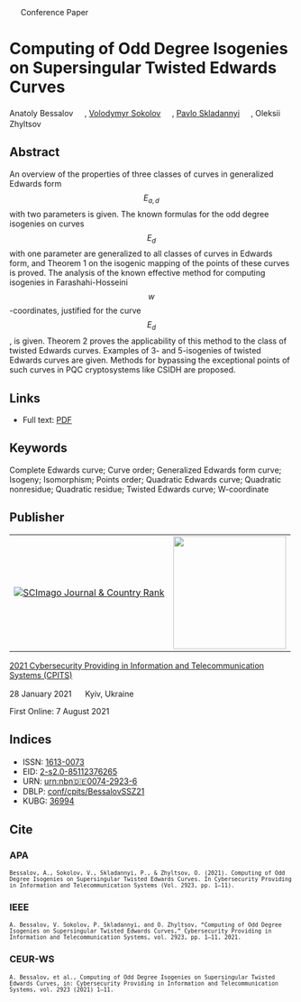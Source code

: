 <script src="https://polyfill.io/v3/polyfill.min.js?features=es6"></script>
<script id="MathJax-script" async
  src="https://cdn.jsdelivr.net/npm/mathjax@3/es5/tex-mml-chtml.js">
</script>

<img src="/icons/unlock.svg" width="16" height="16"> Conference Paper

# Computing of Odd Degree Isogenies on Supersingular Twisted Edwards Curves

Anatoly Bessalov <a href="https://orcid.org/0000-0002-6967-5001" target="_blank"><img src="/icons/orcid.svg" width="16" height="16"></a>,
<a href="https://volodymyr-sokolov.github.io/">Volodymyr Sokolov</a> <a href="https://orcid.org/0000-0002-9349-7946" target="_blank"><img src="/icons/orcid.svg" width="16" height="16"></a>,
<a href="/">Pavlo Skladannyi</a> <a href="https://orcid.org/0000-0002-7775-6039" target="_blank"><img src="/icons/orcid.svg" width="16" height="16"></a>,
Oleksii Zhyltsov <a href="https://orcid.org/0000-0002-7253-5990" target="_blank"><img src="/icons/orcid.svg" width="16" height="16"></a>

## Abstract

An overview of the properties of three classes of curves in generalized Edwards form $$E_{a,d}$$ with two parameters is given. The known formulas for the odd degree isogenies on curves $$E_d$$ with one parameter are generalized to all classes of curves in Edwards form, and Theorem 1 on the isogenic mapping of the points of these curves is proved. The analysis of the known effective method for computing isogenies in Farashahi-Hosseini $$w$$-coordinates, justified for the curve $$E_d$$, is given. Theorem 2 proves the applicability of this method to the class of twisted Edwards curves. Examples of 3- and 5-isogenies of twisted Edwards curves are given. Methods for bypassing the exceptional points of such curves in PQC cryptosystems like CSIDH are proposed.

## Links

* Full text: [PDF](http://ceur-ws.org/Vol-2923/paper1.pdf)

## Keywords

Complete Edwards curve; Curve order; Generalized Edwards form curve; Isogeny; Isomorphism; Points order; Quadratic Edwards curve; Quadratic nonresidue; Quadratic residue; Twisted Edwards curve; W-coordinate

## Publisher

<table>
<tr>
<td>
<a href="https://www.scimagojr.com/journalsearch.php?q=21100218356&amp;tip=sid&amp;exact=no" title="SCImago Journal &amp; Country Rank"><img border="0" src="https://corsproxy.io/?https://www.scimagojr.com/journal_img.php?id=21100218356" alt="SCImago Journal &amp; Country Rank"  /></a>
</td>
<td style="text-align: left;">
<a href="https://cpits.kubg.edu.ua/"><img src="/icons/cpits.svg" width="200"></a>
</td>
</tr>
</table>

[2021 Cybersecurity Providing in Information and Telecommunication Systems (CPITS)](http://ceur-ws.org/Vol-2923/)

28 January 2021 <img src="/icons/location-pin.svg" width="16" height="16"> Kyiv, Ukraine

First Online: 7 August 2021

## Indices

* ISSN: [1613-0073](https://portal.issn.org/resource/ISSN/1613-0073) <img src="/icons/online.svg" width="16" height="16">
* EID: [2-s2.0-85112376265](http://www.scopus.com/record/display.url?origin=inward&eid=2-s2.0-85112376265)
* URN: [urn:nbn:de:0074-2923-6](https://nbn-resolving.org/xml/urn:nbn:de:0074-2923-6)
* DBLP: [conf/cpits/BessalovSSZ21](https://dblp.org/rec/conf/cpits/BessalovSSZ21)
* KUBG: [36994](http://elibrary.kubg.edu.ua/id/eprint/36994/)

## Cite

### APA

<small>`Bessalov, A., Sokolov, V., Skladannyi, P., & Zhyltsov, O. (2021). Computing of Odd Degree Isogenies on Supersingular Twisted Edwards Curves. In Cybersecurity Providing in Information and Telecommunication Systems (Vol. 2923, pp. 1–11).`</small>

### IEEE

<small>`A. Bessalov, V. Sokolov, P. Skladannyi, and O. Zhyltsov, “Computing of Odd Degree Isogenies on Supersingular Twisted Edwards Curves,” Cybersecurity Providing in Information and Telecommunication Systems, vol. 2923, pp. 1–11, 2021.`</small>

### CEUR-WS

<small>`A. Bessalov, et al., Computing of Odd Degree Isogenies on Supersingular Twisted Edwards Curves, in: Cybersecurity Providing in Information and Telecommunication Systems, vol. 2923 (2021) 1–11.`</small>